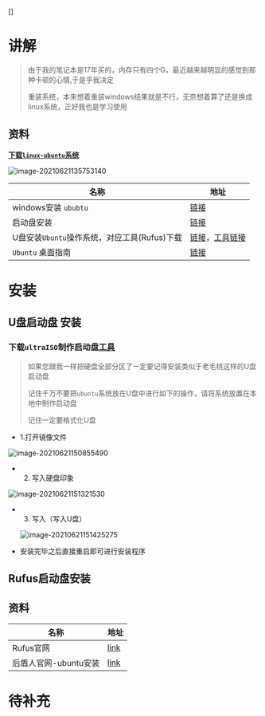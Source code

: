 []

#  讲解

> 由于我的笔记本是17年买的，内存只有四个G，最近越来越明显的感觉到那种卡顿的心情,于是乎我决定
>
> 重装系统，本来想着重装windows结果就是不行，无奈想着算了还是换成linux系统，正好我也是学习使用

## 资料

**[下载`linux-ubuntu`系统](https://ubuntu.com/download/desktop)**

![image-20210621135753140](https://yaoliuyang-blog-images.oss-cn-beijing.aliyuncs.com/blogImages/image-20210621135753140.png)

| 名称                                         | 地址                                                         |
| -------------------------------------------- | ------------------------------------------------------------ |
| windows安装 `ububtu`                         | [链接](https://ubuntu.com/tutorials/burn-a-dvd-on-windows#1-overview) |
| 启动盘安装                                   | [链接](https://ubuntu.com/tutorials/create-a-usb-stick-on-windows#1-overview) |
| U盘安装`Ubuntu`操作系统，对应工具(Rufus)下载 | [链接](https://jingyan.baidu.com/article/851fbc370a529b7e1f15abab.html)，[工具链接](http://www.pc6.com/softview/SoftView_94802.html) |
| `Ubuntu` 桌面指南                            | [链接](http://people.ubuntu.com/~happyaron/ubuntu-docs/precise-html/) |

# 安装



## U盘启动盘 安装

###  下载`ultraISO`制作启动盘[工具](http://so.cr173.com/search/d/ultraISO_all_rank.html)

> 如果您跟我一样把硬盘全部分区了一定要记得安装类似于老毛桃这样的U盘启动盘
>
> 记住千万不要把`ubuntu`系统放在U盘中进行如下的操作，请将系统放置在本地中制作启动盘
>
> 记住一定要格式化U盘

- 1.打开镜像文件

![image-20210621150855490](https://yaoliuyang-blog-images.oss-cn-beijing.aliyuncs.com/blogImages/image-20210621150855490.png)

- 2. 写入硬盘印象

![image-20210621151321530](https://yaoliuyang-blog-images.oss-cn-beijing.aliyuncs.com/blogImages/image-20210621151321530.png)

- 3. 写入（写入U盘）

  ![image-20210621151425275](https://yaoliuyang-blog-images.oss-cn-beijing.aliyuncs.com/blogImages/image-20210621151425275.png)

- 安装完毕之后直接重启即可进行安装程序

##  Rufus启动盘安装

## 资料

| 名称                  | 地址                                                         |
| --------------------- | ------------------------------------------------------------ |
| Rufus官网             | [link](https://rufus.ie/zh/)                                 |
| 后盾人官网-ubuntu安装 | [link](https://doc.houdunren.com/linux/9%20ubuntu.html#%E5%AE%89%E8%A3%85%E7%B3%BB%E7%BB%9F) |

# 待补充

